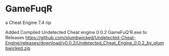 # GameFuqR
a Cheat Engine 7.4 rip
  


Added Compiled Undetected Cheat engine 0.0.2 GameFuQ'R.exe to Releases https://github.com/plumbwicked/Undetected-Cheat-Engine/releases/download/v0.0.2/Undetected_Cheat_Engine_0.0.2_by_plumbwicked.zip